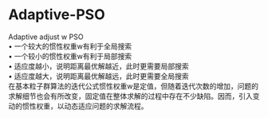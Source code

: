 # Adaptive-PSO
Adaptive adjust w PSO<br>
•	一个较大的惯性权重w有利于全局搜索 <br>
•	一个较小的惯性权重w有利于局部搜索<br>
•	适应度越小，说明距离最优解越近，此时更需要局部搜索<br>
•	适应度越大，说明距离最优解越远，此时更需要全局搜索<br>
在基本粒子群算法的迭代公式惯性权重w是定值，但随着迭代次数的增加，问题的求解细节也会有所改变，固定值在整体求解的过程中存在不少缺陷。因而，引入变动的惯性权重，以动态适应问题的求解流程。
